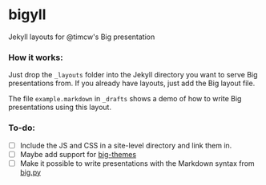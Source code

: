 # bigyll
Jekyll layouts for @timcw's Big presentation

### How it works:
Just drop the `_layouts` folder into the Jekyll directory you want to serve Big presentations from. If you already have layouts, just add the Big layout file.

The file `example.markdown` in `_drafts` shows a demo of how to write Big presentations using this layout.

### To-do:

 -[ ] Include the JS and CSS in a site-level directory and link them in.
 -[ ] Maybe add support for [big-themes](https://github.com/tmcw/big-themes)
 -[ ] Make it possible to write presentations with the Markdown syntax from [big.py](https://github.com/harperreed/bigpy)